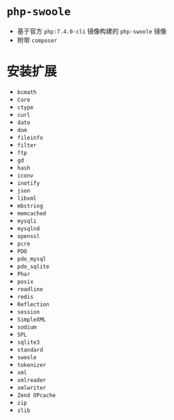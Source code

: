 # `php-swoole`

- 基于官方 `php:7.4.0-cli` 镜像构建的 `php-swoole` 镜像
- 附带 `composer`

# 安装扩展

- `bcmath`
- `Core`
- `ctype`
- `curl`
- `date`
- `dom`
- `fileinfo`
- `filter`
- `ftp`
- `gd`
- `hash`
- `iconv`
- `inotify`
- `json`
- `libxml`
- `mbstring`
- `memcached`
- `mysqli`
- `mysqlnd`
- `openssl`
- `pcre`
- `PDO`
- `pdo_mysql`
- `pdo_sqlite`
- `Phar`
- `posix`
- `readline`
- `redis`
- `Reflection`
- `session`
- `SimpleXML`
- `sodium`
- `SPL`
- `sqlite3`
- `standard`
- `swoole`
- `tokenizer`
- `xml`
- `xmlreader`
- `xmlwriter`
- `Zend OPcache`
- `zip`
- `zlib`